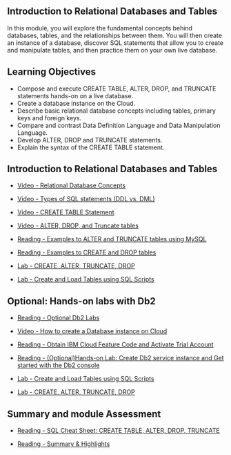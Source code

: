 ## Introduction to Relational Databases and Tables

In this module, you will explore the fundamental concepts behind databases, tables, and the relationships between them. You will then create an instance of a database, discover SQL statements that allow you to create and manipulate tables, and then practice them on your own live database.

## Learning Objectives

- Compose and execute CREATE TABLE, ALTER, DROP, and TRUNCATE statements hands-on on a live database.
- Create a database instance on the Cloud.
- Describe basic relational database concepts including tables, primary keys and foreign keys.
- Compare and contrast Data Definition Language and Data Manipulation Language.
- Develop ALTER, DROP and TRUNCATE statements.
- Explain the syntax of the CREATE TABLE statement.

## Introduction to Relational Databases and Tables

- [Video - Relational Database Concepts](https://www.coursera.org/learn/sql-data-science/lecture/VDNRM/relational-database-concepts)

- [Video - Types of SQL statements (DDL vs. DML)](https://www.coursera.org/learn/sql-data-science/lecture/MktVO/types-of-sql-statements-ddl-vs-dml)

- [Video - CREATE TABLE Statement](https://www.coursera.org/learn/sql-data-science/lecture/jlU8V/create-table-statement)

- [Video - ALTER, DROP, and Truncate tables](https://www.coursera.org/learn/sql-data-science/lecture/q2zAp/alter-drop-and-truncate-tables)

- [Reading - Examples to ALTER and TRUNCATE tables using MySQL](https://cf-courses-data.s3.us.cloud-object-storage.appdomain.cloud/IBMDeveloperSkillsNetwork-DB0201EN-SkillsNetwork/labs/v8/Alter_Truncate_reading.md.html?origin=www.coursera.org)

- [Reading - Examples to CREATE and DROP tables](https://cf-courses-data.s3.us.cloud-object-storage.appdomain.cloud/IBMDeveloperSkillsNetwork-DB0201EN-SkillsNetwork/labs/Module%202/DB0201-l2%20_M2_CREATE_DROP.md.html?origin=www.coursera.org)

- [Lab - CREATE, ALTER, TRUNCATE, DROP](https://cf-courses-data.s3.us.cloud-object-storage.appdomain.cloud/IBMDeveloperSkillsNetwork-DB0201EN-SkillsNetwork/labs/v8/Create_Alter_Truncate.md.html)

- [Lab - Create and Load Tables using SQL Scripts](https://cf-courses-data.s3.us.cloud-object-storage.appdomain.cloud/IBMDeveloperSkillsNetwork-DB0201EN-SkillsNetwork/labs/v8/Create_tables_using_script_MySQL.md.html)

## Optional: Hands-on labs with Db2

- [Reading - Optional Db2 Labs](https://www.coursera.org/learn/sql-data-science/supplement/92FdS/optional-db2-labs)

- [Video - How to create a Database instance on Cloud](https://www.coursera.org/learn/sql-data-science/lecture/fbbui/how-to-create-a-database-instance-on-cloud)

- [Reading - Obtain IBM Cloud Feature Code and Activate Trial Account](https://www.coursera.org/learn/sql-data-science/ungradedLti/NmLlq/obtain-ibm-cloud-feature-code-and-activate-trial-account)

- [Reading - (Optional)Hands-on Lab: Create Db2 service instance and Get started with the Db2 console](https://cf-courses-data.s3.us.cloud-object-storage.appdomain.cloud/IBMDeveloperSkillsNetwork-DB0201EN-SkillsNetwork/labs/Labs_Coursera_V5/labs/Lab%20-%20Sign%20up%20for%20IBM%20Cloud%20-%20Create%20Db2%20service%20instance%20-%20Get%20started%20with%20the%20Db2%20console/instructional-labs.md.html?origin=www.coursera.org?origin=www.coursera.org)

- [Lab - Create and Load Tables using SQL Scripts](https://cf-courses-data.s3.us.cloud-object-storage.appdomain.cloud/IBMDeveloperSkillsNetwork-DB0201EN-SkillsNetwork/labs/Labs_Coursera_V5/labs/Lab%20-%20Create%20tables%20using%20SQL%20scripts%20and%20Load%20data%20into%20tables/instructional-labs.md.html?origin=www.coursera.org?origin=www.coursera.org)

- [Lab - CREATE, ALTER, TRUNCATE, DROP](https://cf-courses-data.s3.us.cloud-object-storage.appdomain.cloud/IBMDeveloperSkillsNetwork-DB0201EN-SkillsNetwork/labs/Labs_Coursera_V5/Create_and_alter.md.html?origin=www.coursera.org?origin=www.coursera.org)

## Summary and module Assessment

- [Reading - SQL Cheat Sheet: CREATE TABLE, ALTER, DROP, TRUNCATE](https://cf-courses-data.s3.us.cloud-object-storage.appdomain.cloud/IBMDeveloperSkillsNetwork-DB0201EN-SkillsNetwork/labs/CheatSheet/SQL-Cheat-Sheet-Create-Table.md.html?origin=www.coursera.org?origin=www.coursera.org)

- [Reading - Summary & Highlights](https://www.coursera.org/learn/sql-data-science/supplement/9SNWC/summary-highlights)